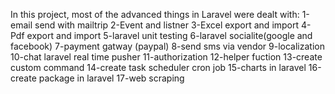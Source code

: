 In this project, most of the advanced things in Laravel were dealt with:
1-email send with mailtrip
2-Event and listner
3-Excel export and import
4- Pdf export and import
5-laravel unit testing
6-laravel socialite(google and facebook)
7-payment gatway (paypal)
8-send sms via vendor
9-localization
10-chat laravel real time pusher
11-authorization
12-helper fuction
13-create custom command
14-create task scheduler cron job
15-charts in laravel
16-create package in laravel
17-web scraping
